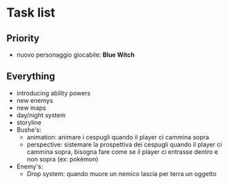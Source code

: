 # Task list

## Priority
- nuovo personaggio giocabile: **Blue Witch**


## Everything
- introducing ability powers
- new enemys
- new maps
- day/night system
- storyline
- Bushe's:
  - animation: animare i cespugli quando il player ci cammina sopra
  - perspective: sistemare la prospettiva dei cespugli quando il player ci cammina sopra, bisogna fare come se il player ci entrasse dentro e non sopra (ex: pokèmon)
- Enemy's:
  - Drop system: quando muore un nemico lascia per terra un oggetto
